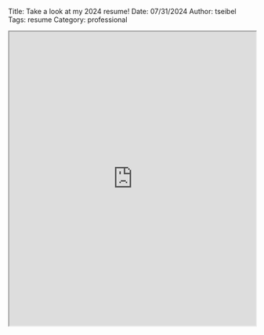 Title: Take a look at my 2024 resume!
Date: 07/31/2024
Author: tseibel
Tags: resume
Category: professional

<iframe src="https://tseibel.github.io/images/Resume_2024.pdf" width="100%" height="600px">
    Your browser does not support iframes.
</iframe>
